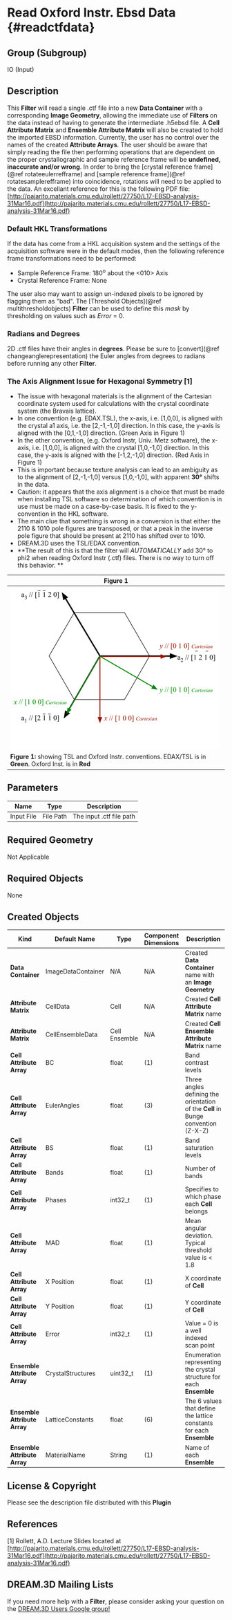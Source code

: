 Read Oxford Instr. Ebsd Data {#readctfdata}
=============

## Group (Subgroup) ##

IO (Input)

## Description ##

This **Filter** will read a single .ctf file into a new **Data Container** with a corresponding **Image Geometry**, allowing the immediate use of **Filters** on the data instead of having to generate the intermediate .h5ebsd file. A **Cell Attribute Matrix** and **Ensemble Attribute Matrix** will also be created to hold the imported EBSD information. Currently, the user has no control over the names of the created **Attribute Arrays**. The user should be aware that simply reading the file then performing operations that are dependent on the proper crystallographic and sample reference frame will be **undefined, inaccurate and/or wrong**. In order to bring the [crystal reference frame](@ref rotateeulerrefframe) and [sample reference frame](@ref rotatesamplerefframe) into coincidence, rotations will need to be applied to the data. An excellant reference for this is the following PDF file:
[http://pajarito.materials.cmu.edu/rollett/27750/L17-EBSD-analysis-31Mar16.pdf](http://pajarito.materials.cmu.edu/rollett/27750/L17-EBSD-analysis-31Mar16.pdf)

### Default HKL Transformations ###

If the data has come from a HKL acquisition system and the settings of the acquisition software were in the default modes, then the following reference frame transformations need to be performed:

+ Sample Reference Frame: 180<sup>o</sup> about the <010> Axis
+ Crystal Reference Frame: None

The user also may want to assign un-indexed pixels to be ignored by flagging them as "bad". The [Threshold Objects](@ref multithresholdobjects) **Filter** can be used to define this _mask_ by thresholding on values such as _Error_ = 0.


### Radians and Degrees ###

2D .ctf files have their angles in **degrees**. Please be sure to [convert](@ref changeanglerepresentation) the Euler angles from degrees to radians before running any other **Filter**.


### The Axis Alignment Issue for Hexagonal Symmetry [1] ###

+ The issue with hexagonal materials is the alignment of the Cartesian coordinate system used for calculations with the crystal coordinate system (the Bravais lattice).
+ In one convention (e.g. EDAX.TSL), the x-axis, i.e. [1,0,0], is aligned with the crystal a1 axis, i.e. the [2,-1,-1,0] direction. In this case, the y-axis is aligned with the [0,1,-1,0] direction. (Green Axis in Figure 1)
+ In the other convention, (e.g. Oxford Instr, Univ. Metz software), the x-axis, i.e. [1,0,0], is aligned with the crystal [1,0,-1,0] direction. In this case, the y-axis is aligned with the [-1,2,-1,0] direction. (Red Axis in Figure 1)
+ This is important because texture analysis can lead to an ambiguity as to the alignment of [2,-1,-1,0] versus [1,0,-1,0], with apparent **30°** shifts in the data.
+ Caution: it appears that the axis alignment is a choice that must be made when installing TSL software so determination of which convention is in use must be made on a case-by-case basis. It is fixed to the y-convention in the HKL software.
+ The main clue that something is wrong in a conversion is that either the 2110 & 1010 pole figures are transposed, or that a peak in the inverse pole figure that should be present at 2110 has shifted over to 1010.
+ DREAM.3D uses the TSL/EDAX convention.
+ **The result of this is that the filter will _AUTOMATICALLY_ add 30° to phi2 when reading Oxford Instr (.ctf) files. There is no way to turn off this behavior. **

| Figure 1 |
|--------|
| ![](images/Hexagonal_Axis_Alignment.png) |
| **Figure 1:** showing TSL and Oxford Instr. conventions. EDAX/TSL is in **Green**. Oxford Inst. is in **Red** |





## Parameters ##
| Name | Type | Description |
|------|------| ----------- |
| Input File | File Path |The input .ctf file path |

## Required Geometry ##
Not Applicable

## Required Objects ##
None

## Created Objects ##

| Kind | Default Name | Type | Component Dimensions | Description |
|------|--------------|------|----------------------|-------------|
| **Data Container**  | ImageDataContainer | N/A | N/A    | Created **Data Container** name with an **Image Geometry** |
| **Attribute Matrix**  | CellData | Cell | N/A    | Created **Cell Attribute Matrix** name  |
| **Attribute Matrix**  | CellEnsembleData | Cell Ensemble | N/A    | Created **Cell Ensemble Attribute Matrix** name  |
| **Cell Attribute Array** | BC           | float | (1) | Band contrast levels |
| **Cell Attribute Array** | EulerAngles  | float | (3) | Three angles defining the orientation of the **Cell** in Bunge convention (Z-X-Z)  |
| **Cell Attribute Array** | BS           | float | (1) | Band saturation levels |
| **Cell Attribute Array** | Bands        | float | (1) | Number of bands   |
| **Cell Attribute Array** | Phases       | int32_t   | (1) | Specifies to which phase each **Cell** belongs   |
| **Cell Attribute Array** | MAD          | float | (1) | Mean angular deviation. Typical threshold value is < 1.8  |
| **Cell Attribute Array**  | X Position       | float |(1) | X coordinate of **Cell**   |
| **Cell Attribute Array**  | Y Position       | float |(1) | Y coordinate of **Cell**   |
| **Cell Attribute Array** | Error        | int32_t   | (1) | Value = 0 is a well indexed scan point   |
| **Ensemble Attribute Array** | CrystalStructures | uint32_t | (1) | Enumeration representing the crystal structure for each **Ensemble** |
| **Ensemble Attribute Array** | LatticeConstants | float | (6) | The 6 values that define the lattice constants for each **Ensemble**|
| **Ensemble Attribute Array** | MaterialName | String | (1) | Name of each **Ensemble** |

## License & Copyright ##

Please see the description file distributed with this **Plugin**

## References ##

[1] Rollett, A.D. Lecture Slides located at [http://pajarito.materials.cmu.edu/rollett/27750/L17-EBSD-analysis-31Mar16.pdf](http://pajarito.materials.cmu.edu/rollett/27750/L17-EBSD-analysis-31Mar16.pdf)

## DREAM.3D Mailing Lists ##

If you need more help with a **Filter**, please consider asking your question on the [DREAM.3D Users Google group!](https://groups.google.com/forum/?hl=en#!forum/dream3d-users)

